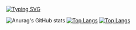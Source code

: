 [![Typing SVG](https://readme-typing-svg.demolab.com?font=Fira+Code&pause=1000&color=F76141&center=falso&vCenter=falso&repeat=verdadeiro&random=falso&width=435&lines=Developing+both+front-end+and+back-end+solutions)](https://git.io/typing-svg)


![Anurag's GitHub stats](https://github-readme-stats.vercel.app/api?username=gopmts&show_icons=true&theme=transparent)
[![Top Langs](https://github-readme-stats.vercel.app/api/top-langs/?username=gopmts&layout=donut-vertical)](https://github.com/anuraghazra/github-readme-stats)
[![Top Langs](https://github-readme-stats.vercel.app/api/top-langs/?username=gopmts)](https://github.com/gopmts/github-readme-stats)

